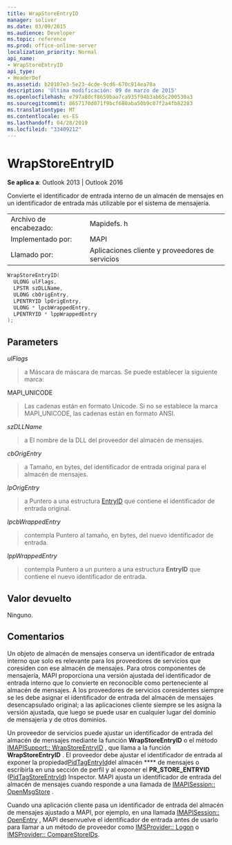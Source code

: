 ```yaml
---
title: WrapStoreEntryID
manager: soliver
ms.date: 03/09/2015
ms.audience: Developer
ms.topic: reference
ms.prod: office-online-server
localization_priority: Normal
api_name:
- WrapStoreEntryID
api_type:
- HeaderDef
ms.assetid: b20107e3-5e23-4cde-9cd6-670c914ea70a
description: 'Última modificación: 09 de marzo de 2015'
ms.openlocfilehash: e797a80cf8659baa7ca935f94b3ab65c200530a3
ms.sourcegitcommit: 8657170d071f9bcf680aba50b9c07f2a4fb82283
ms.translationtype: MT
ms.contentlocale: es-ES
ms.lasthandoff: 04/28/2019
ms.locfileid: "33409212"
---
```

# <a name="wrapstoreentryid"></a>WrapStoreEntryID

  
  
**Se aplica a**: Outlook 2013 | Outlook 2016 
  
Convierte el identificador de entrada interno de un almacén de mensajes en un identificador de entrada más utilizable por el sistema de mensajería. 
  
|||
|:-----|:-----|
|Archivo de encabezado:  <br/> |Mapidefs. h  <br/> |
|Implementado por:  <br/> |MAPI  <br/> |
|Llamado por:  <br/> |Aplicaciones cliente y proveedores de servicios  <br/> |
   
```cpp
WrapStoreEntryID(
  ULONG ulFlags,
  LPSTR szDLLName,
  ULONG cbOrigEntry,
  LPENTRYID lpOrigEntry,
  ULONG * lpcbWrappedEntry,
  LPENTRYID * lppWrappedEntry
);
```

## <a name="parameters"></a>Parameters

 _ulFlags_
  
> a Máscara de máscara de marcas. Se puede establecer la siguiente marca:
    
MAPI_UNICODE 
  
> Las cadenas están en formato Unicode. Si no se establece la marca MAPI_UNICODE, las cadenas están en formato ANSI. 
    
 _szDLLName_
  
> a El nombre de la DLL del proveedor del almacén de mensajes. 
    
 _cbOrigEntry_
  
> a Tamaño, en bytes, del identificador de entrada original para el almacén de mensajes. 
    
 _lpOrigEntry_
  
> a Puntero a una estructura [EntryID](entryid.md) que contiene el identificador de entrada original. 
    
 _lpcbWrappedEntry_
  
> contempla Puntero al tamaño, en bytes, del nuevo identificador de entrada. 
    
 _lppWrappedEntry_
  
> contempla Puntero a un puntero a una estructura **EntryID** que contiene el nuevo identificador de entrada. 
    
## <a name="return-value"></a>Valor devuelto

Ninguno.
  
## <a name="remarks"></a>Comentarios

Un objeto de almacén de mensajes conserva un identificador de entrada interno que solo es relevante para los proveedores de servicios que coresiden con ese almacén de mensajes. Para otros componentes de mensajería, MAPI proporciona una versión ajustada del identificador de entrada interno que lo convierte en reconocible como perteneciente al almacén de mensajes. A los proveedores de servicios coresidentes siempre se les debe asignar el identificador de entrada del almacén de mensajes desencapsulado original; a las aplicaciones cliente siempre se les asigna la versión ajustada, que luego se puede usar en cualquier lugar del dominio de mensajería y de otros dominios. 
  
Un proveedor de servicios puede ajustar un identificador de entrada del almacén de mensajes mediante la función **WrapStoreEntryID** o el método [IMAPISupport:: WrapStoreEntryID](imapisupport-wrapstoreentryid.md) , que llama a la función **WrapStoreEntryID** . El proveedor debe ajustar el identificador de entrada al exponer la propiedad[PidTagEntryId](pidtagentryid-canonical-property.md)del almacén **** de mensajes o escribirla en una sección de perfil y al exponer el **PR_STORE_ENTRYID** ([PidTagStoreEntryId](pidtagstoreentryid-canonical-property.md)) Inspector. MAPI ajusta un identificador de entrada del almacén de mensajes cuando responde a una llamada de [IMAPISession:: OpenMsgStore](imapisession-openmsgstore.md) . 
  
Cuando una aplicación cliente pasa un identificador de entrada del almacén de mensajes ajustado a MAPI, por ejemplo, en una llamada [IMAPISession:: OpenEntry](imapisession-openentry.md) , MAPI desenvuelve el identificador de entrada antes de usarlo para llamar a un método de proveedor como [IMSProvider:: Logon](imsprovider-logon.md) o [ IMSProvider:: CompareStoreIDs](imsprovider-comparestoreids.md). 
  

